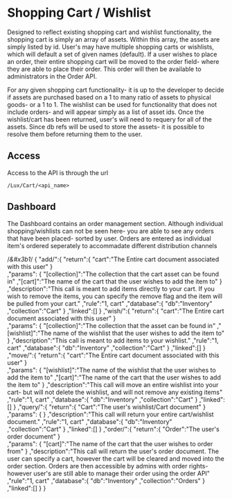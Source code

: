 # Shopping Cart / Wishlist
Designed to reflect existing shopping cart and wishlist functionality, the shopping cart is simply an array of assets. Within this array, the assets are simply listed by id. User's may have multiple shopping carts or wishlists, which will default a set of given names (default). If a user wishes to place an order, their entire shopping cart will be moved to the order field- where they are able to place their order. This order will then be available to administrators in the Order API. 

For any given shopping cart functionality- it is up to the developer to decide if assets are purchased based on a 1 to many ratio of assets to physical goods- or a 1 to 1. The wishlist can be used for functionality that does not include orders- and will appear simply as a list of asset ids. Once the wishlist/cart has been returned, user's will need to requery for all of the assets. Since db refs will be used to store the assets- it is possible to resolve them before returning them to the user.

## Access
Access to the API is through the url 

```
/Lux/Cart/<api_name>
```

## Dashboard
The Dashboard contains an order management section. Although individual shopping/wishlists can not be seen here- you are able to see any orders that have been placed- sorted by user. Orders are entered as individual item's ordered seperately to accommadate different distribution channels

/*&#x3b1*/
{
	 "add/":{
		 "return":{
			"cart":"The Entire cart document associated with this user"
		}		
		,"params": {
			 "[collection]":"The collection that the cart asset can be found in"
			,"[cart]":"The name of the cart that the user wishes to add the item to"
		}
		,"description":"This call is meant to add items directly to your cart. If you wish to remove the items, you can specify the remove flag and the item will be pulled from your cart."
		,"rule":"1, cart"
		,"database":{
			 "db":"Inventory"
			,"collection":"Cart"
		}
		,"linked":[]
	}
	,"wish/":{
		 "return":{
			"cart":"The Entire cart document associated with this user"
		}		
		,"params": {
			 "[collection]":"The collection that the asset can be found in"
			,"[wishlist]":"The name of the wishlist that the user wishes to add the item to"
		}
		,"description":"This call is meant to add items to your wishlist."
		,"rule":"1, cart"
		,"database":{
			 "db":"Inventory"
			,"collection":"Cart"
		}
		,"linked":[]
	}
	,"move/":{
		 "return":{
			"cart":"The Entire cart document associated with this user"
		}		
		,"params": {
			 "[wishlist]":"The name of the wishlist that the user wishes to add the item to"
			,"[cart]":"The name of the cart that the user wishes to add the item to"
		}
		,"description":"This call will move an entire wishlist into your cart- but will not delete the wishlist, and will not remove any existing items"
		,"rule":"1, cart"
		,"database":{
			 "db":"Inventory"
			,"collection":"Cart"
		}
		,"linked":[]
	}
	,"query/":{
		 "return":{
			"Cart":"The user's wishlist/Cart document"
		}		
		,"params": {
		}
		,"description":"This call will return your entire cart/wishlist document."
		,"rule":"1, cart"
		,"database":{
			 "db":"Inventory"
			,"collection":"Cart"
		}
		,"linked":[]
	}
	,"order/":{
		 "return":{
			"Order":"The user's order document"
		}		
		,"params": {
			"[cart]":"The name of the cart that the user wishes to order from"
		}
		,"description":"This call will return the user's order document. The user can specify a cart, however the cart will be cleared and moved into the order section. Orders are then accessible by admins with order rights- however user's are still able to manage their order using the order API"
		,"rule":"1, cart"
		,"database":{
			 "db":"Inventory"
			,"collection":"Orders"
		}
		,"linked":[]
	}
}
